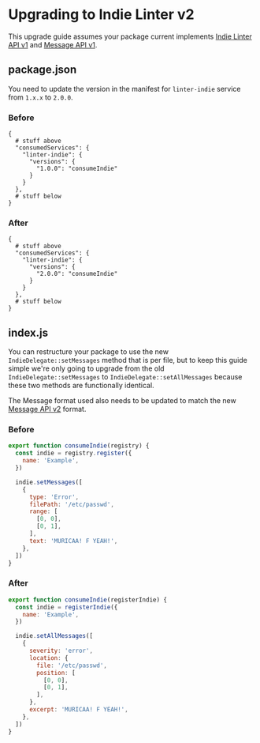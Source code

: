 # Upgrading to Indie Linter v2

This upgrade guide assumes your package current implements [Indie Linter API v1][]
and [Message API v1][].

## package.json

You need to update the version in the manifest for `linter-indie` service from
`1.x.x` to `2.0.0`.

### Before

```cjson
{
  # stuff above
  "consumedServices": {
    "linter-indie": {
      "versions": {
        "1.0.0": "consumeIndie"
      }
    }
  },
  # stuff below
}
```

### After

```cjson
{
  # stuff above
  "consumedServices": {
    "linter-indie": {
      "versions": {
        "2.0.0": "consumeIndie"
      }
    }
  },
  # stuff below
}
```

## index.js

You can restructure your package to use the new `IndieDelegate::setMessages`
method that is per file, but to keep this guide simple we're only going to
upgrade from the old `IndieDelegate::setMessages` to
`IndieDelegate::setAllMessages` because these two methods are functionally
identical.

The Message format used also needs to be updated to match the new
[Message API v2][] format.

### Before

```js
export function consumeIndie(registry) {
  const indie = registry.register({
    name: 'Example',
  })

  indie.setMessages([
    {
      type: 'Error',
      filePath: '/etc/passwd',
      range: [
        [0, 0],
        [0, 1],
      ],
      text: 'MURICAA! F YEAH!',
    },
  ])
}
```

### After

```js
export function consumeIndie(registerIndie) {
  const indie = registerIndie({
    name: 'Example',
  })

  indie.setAllMessages([
    {
      severity: 'error',
      location: {
        file: '/etc/passwd',
        position: [
          [0, 0],
          [0, 1],
        ],
      },
      excerpt: 'MURICAA! F YEAH!',
    },
  ])
}
```

[indie linter api v1]: https://github.com/steelbrain/linter/blob/v1/docs/types/indie-linter-v1.md
[message api v1]: https://github.com/steelbrain/linter/blob/v1/docs/types/linter-message-v1.md
[message api v2]: ../types/linter-message-v2.md
